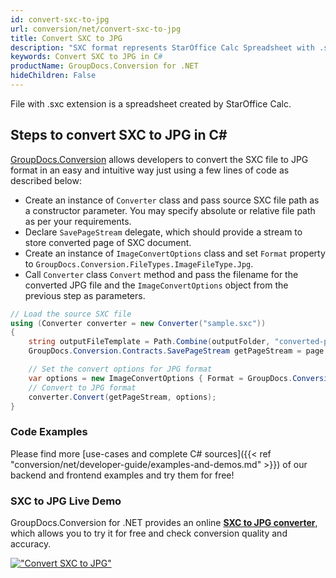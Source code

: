 ```yaml
---
id: convert-sxc-to-jpg
url: conversion/net/convert-sxc-to-jpg
title: Convert SXC to JPG
description: "SXC format represents StarOffice Calc Spreadsheet with .sxc extension. Learn how to convert SXC to JPG file programmatically in C# language using GroupDocs.Conversion for .NET library."
keywords: Convert SXC to JPG in C#
productName: GroupDocs.Conversion for .NET
hideChildren: False
---
```


File with .sxc extension is a spreadsheet created by StarOffice Calc.

## Steps to convert SXC to JPG in C#

[GroupDocs.Conversion](https://products.groupdocs.com/conversion/net) allows developers to convert the SXC file to JPG format in an easy and intuitive way just using a few lines of code as described below:

* Create an instance of `Converter` class and pass source SXC file path as a constructor parameter. You may specify absolute or relative file path as per your requirements. 
* Declare `SavePageStream` delegate, which should provide a stream to store converted page of SXC document.
* Create an instance of `ImageConvertOptions` class and set `Format` property to `GroupDocs.Conversion.FileTypes.ImageFileType.Jpg`.
* Call `Converter` class `Convert` method and pass the filename for the converted JPG file and the `ImageConvertOptions` object from the previous step as parameters.

```csharp
// Load the source SXC file
using (Converter converter = new Converter("sample.sxc"))
{
    string outputFileTemplate = Path.Combine(outputFolder, "converted-page-{0}.jpg");
    GroupDocs.Conversion.Contracts.SavePageStream getPageStream = page => new FileStream(string.Format(outputFileTemplate, page), FileMode.Create);

    // Set the convert options for JPG format
    var options = new ImageConvertOptions { Format = GroupDocs.Conversion.FileTypes.ImageFileType.Jpg };   
    // Convert to JPG format
    converter.Convert(getPageStream, options);
}
```

### Code Examples

Please find more [use-cases and complete C# sources]({{< ref "conversion/net/developer-guide/examples-and-demos.md" >}}) of our backend and frontend examples and try them for free!

### SXC to JPG Live Demo

GroupDocs.Conversion for .NET provides an online [**SXC to JPG converter**](https://products.groupdocs.app/conversion/sxc-to-jpg), which allows you to try it for free and check conversion quality and accuracy.

[!["Convert SXC to JPG"](conversion/net/images/convert-to-jpg/convert-sxc-to-jpg.png)](https://products.groupdocs.app/conversion/sxc-to-jpg)